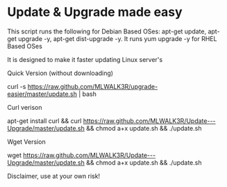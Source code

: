 Update & Upgrade made easy
===================
 

This script runs the following for Debian Based OSes: apt-get update, apt-get upgrade -y, apt-get dist-upgrade -y. It runs yum upgrade -y for RHEL Based OSes 


It is designed to make it faster updating Linux server's

Quick Version (without downloading)

curl -s https://raw.github.com/MLWALK3R/upgrade-easier/master/update.sh | bash

Curl verison

apt-get install curl && curl https://raw.github.com/MLWALK3R/Update---Upgrade/master/update.sh && chmod a+x update.sh && ./update.sh

Wget Version

wget https://raw.github.com/MLWALK3R/Update---Upgrade/master/update.sh && chmod a+x update.sh && ./update.sh



Disclaimer, use at your own risk!
